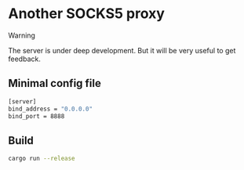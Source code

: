 # Another SOCKS5 proxy

> [!WARNING]
> The server is under deep development.
> But it will be very useful to get feedback.

## Minimal config file

```bash
[server]
bind_address = "0.0.0.0"
bind_port = 8888
```

## Build

```bash
cargo run --release
```
